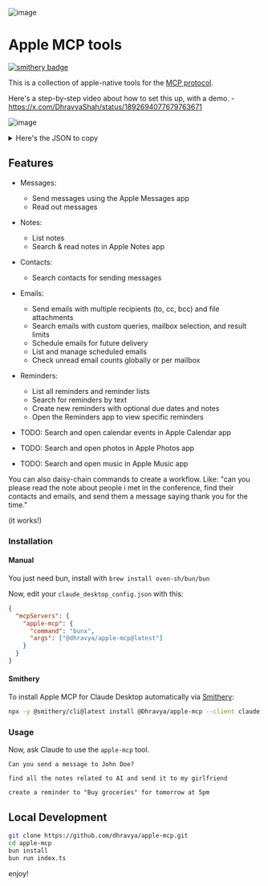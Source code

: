 ![image](https://github.com/user-attachments/assets/a12ac722-dfc0-4ee4-86b4-497638f946f8)
# Apple MCP tools
[![smithery badge](https://smithery.ai/badge/@Dhravya/apple-mcp)](https://smithery.ai/server/@Dhravya/apple-mcp)

This is a collection of apple-native tools for the [MCP protocol](https://modelcontextprotocol.com/docs/mcp-protocol).

Here's a step-by-step video about how to set this up, with a demo. - https://x.com/DhravyaShah/status/1892694077679763671

![image](https://github.com/user-attachments/assets/56a5ccfa-cb1a-4226-80c5-6cc794cefc34)


<details>
<summary>Here's the JSON to copy</summary>

```
{
  "mcpServers": {
    "apple-mcp": {
      "command": "bunx",
      "args": ["--no-cache", "apple-mcp@latest"]
    }
}

```

</details>


## Features

- Messages:
  - Send messages using the Apple Messages app
  - Read out messages
- Notes:
  - List notes
  - Search & read notes in Apple Notes app
- Contacts:
  - Search contacts for sending messages
- Emails:
  - Send emails with multiple recipients (to, cc, bcc) and file attachments
  - Search emails with custom queries, mailbox selection, and result limits
  - Schedule emails for future delivery
  - List and manage scheduled emails
  - Check unread email counts globally or per mailbox
- Reminders:
  - List all reminders and reminder lists
  - Search for reminders by text
  - Create new reminders with optional due dates and notes
  - Open the Reminders app to view specific reminders

- TODO: Search and open calendar events in Apple Calendar app
- TODO: Search and open photos in Apple Photos app
- TODO: Search and open music in Apple Music app


You can also daisy-chain commands to create a workflow. Like:
"can you please read the note about people i met in the conference, find their contacts and emails, and send them a message saying thank you for the time."

(it works!)

### Installation

#### Manual

You just need bun, install with `brew install oven-sh/bun/bun`

Now, edit your `claude_desktop_config.json` with this:

```claude_desktop_config.json
{
  "mcpServers": {
    "apple-mcp": {
      "command": "bunx",
      "args": ["@dhravya/apple-mcp@latest"]
    }
  }
}
```

#### Smithery

To install Apple MCP for Claude Desktop automatically via [Smithery](https://smithery.ai/server/@Dhravya/apple-mcp):

```bash
npx -y @smithery/cli@latest install @Dhravya/apple-mcp --client claude
```

### Usage

Now, ask Claude to use the `apple-mcp` tool.

```
Can you send a message to John Doe?
```

```
find all the notes related to AI and send it to my girlfriend
```

```
create a reminder to "Buy groceries" for tomorrow at 5pm
```

## Local Development

```bash
git clone https://github.com/dhravya/apple-mcp.git
cd apple-mcp
bun install
bun run index.ts
```

enjoy!
